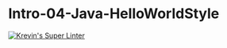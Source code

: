 # Intro-04-Java-HelloWorldStyle
[![Krevin's Super Linter](https://github.com/ICS4U-Programming-KevinC/Intro-04-Java-HelloWorldStyle/workflows/Github's%20Super%20Linter/badge.svg)](https://github.com/ICS4U-Programming-KevinC/Intro-04-Java-HelloWorldStyle/actions)
